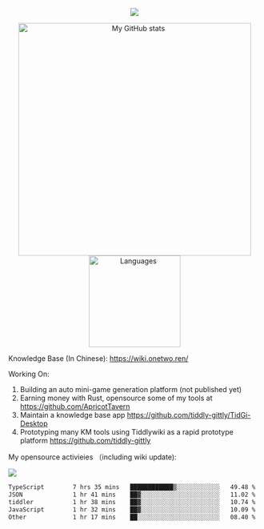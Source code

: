 <a href="https://github.com/linonetwo">
    <p align="center">
        <img src="https://github-profile-trophy.vercel.app/?username=linonetwo&column=7&theme=onedark"/>
    </p>
</a>
<a align="center" href="https://github.com/linonetwo">
  <p align="center">
    <img src="https://github-readme-stats.vercel.app/api?username=linonetwo&show_icons=true&count_private=true" alt="My GitHub stats" width="465"/>
    <img src="https://github-readme-stats.vercel.app/api/top-langs/?username=linonetwo&layout=compact&langs_count=10" alt="Languages" height="183">
  </p>
</a>

Knowledge Base (In Chinese): https://wiki.onetwo.ren/

Working On: 

1. Building an auto mini-game generation platform (not published yet)
1. Earning money with Rust, opensource some of my tools at https://github.com/ApricotTavern
1. Maintain a knowledge base app https://github.com/tiddly-gittly/TidGi-Desktop
1. Prototyping many KM tools using Tiddlywiki as a rapid prototype platform https://github.com/tiddly-gittly

My opensource activieies （including wiki update):

![](https://visitor-badge.glitch.me/badge?page_id=linonetwo.linonetwo)

<!--START_SECTION:waka-->

```txt
TypeScript        7 hrs 35 mins   ████████████▒░░░░░░░░░░░░   49.48 %
JSON              1 hr 41 mins    ██▓░░░░░░░░░░░░░░░░░░░░░░   11.02 %
tiddler           1 hr 38 mins    ██▓░░░░░░░░░░░░░░░░░░░░░░   10.74 %
JavaScript        1 hr 32 mins    ██▓░░░░░░░░░░░░░░░░░░░░░░   10.09 %
Other             1 hr 17 mins    ██░░░░░░░░░░░░░░░░░░░░░░░   08.40 %
```

<!--END_SECTION:waka-->
